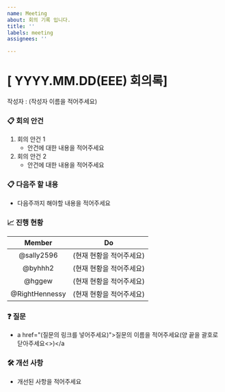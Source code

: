 ```yaml
---
name: Meeting
about: 회의 기록 입니다.
title: ''
labels: meeting
assignees: ''

---
```


# [ YYYY.MM.DD(EEE) 회의록]

작성자 : (작성자 이름을 적어주세요)

### 📋 회의 안건

1. 회의 안건 1
    - 안건에 대한 내용을 적어주세요
2. 회의 안건 2
    - 안건에 대한 내용을 적어주세요

### 📋 다음주 할 내용

- 다음주까지 해야할 내용을 적어주세요

### 📈 진행 현황

|           Member         |                                         Do    |
|:-----------------------:|:---------------------------------------------------------------------------------------------:|
|  @sally2596| (현재 현황을 적어주세요) |
|  @byhhh2 | (현재 현황을 적어주세요) |
| @hggew | (현재 현황을 적어주세요) |
| @RightHennessy | (현재 현황을 적어주세요) |

### ❓ 질문

- a href="(질문의 링크를 넣어주세요)">질문의 이름을 적어주세요(양 끝을 괄호로 닫아주세요<>)</a


### 🛠 개선 사항

- 개선된 사항을 적어주세요
